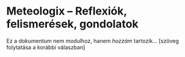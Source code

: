 # Meteologix – Reflexiók, felismerések, gondolatok

Ez a dokumentum nem modulhoz, hanem *hozzám* tartozik...
[szöveg folytatása a korábbi válaszban]

